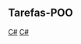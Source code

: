 ## Tarefas-POO
[C#](https://github.com/luiscandidohonorio/Tarefas-POO/Program1.cs)
[C#](https://github.com/luiscandidohonorio/Tarefas-POO/Program2.cs)
